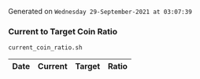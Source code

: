 Generated on `Wednesday 29-September-2021 at 03:07:39`

### Current to Target Coin Ratio
`current_coin_ratio.sh`

Date|Current|Target|Ratio
---|---|---|---
